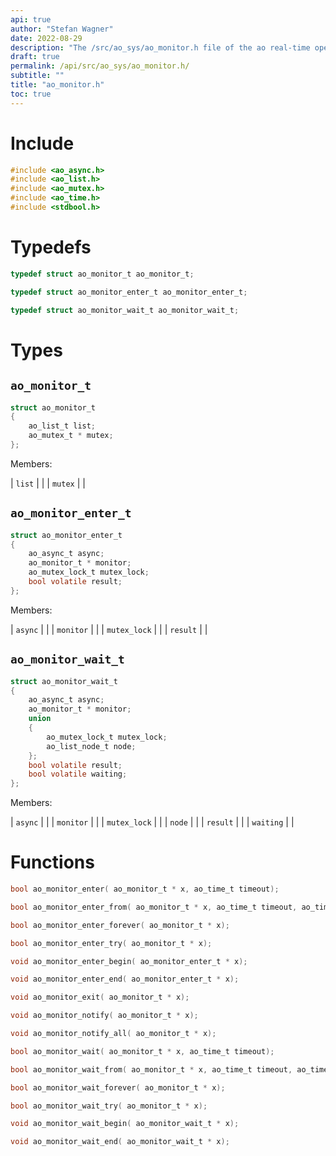 ```yaml
---
api: true
author: "Stefan Wagner"
date: 2022-08-29
description: "The /src/ao_sys/ao_monitor.h file of the ao real-time operating system."
draft: true
permalink: /api/src/ao_sys/ao_monitor.h/
subtitle: ""
title: "ao_monitor.h"
toc: true
---
```


# Include

```c
#include <ao_async.h>
#include <ao_list.h>
#include <ao_mutex.h>
#include <ao_time.h>
#include <stdbool.h>
```

# Typedefs

```c
typedef struct ao_monitor_t ao_monitor_t;
```

```c
typedef struct ao_monitor_enter_t ao_monitor_enter_t;
```

```c
typedef struct ao_monitor_wait_t ao_monitor_wait_t;
```

# Types

## `ao_monitor_t`

```c
struct ao_monitor_t
{
    ao_list_t list;
    ao_mutex_t * mutex;
};
```

Members:

| `list` | |
| `mutex` | |

## `ao_monitor_enter_t`

```c
struct ao_monitor_enter_t
{
    ao_async_t async;
    ao_monitor_t * monitor;
    ao_mutex_lock_t mutex_lock;
    bool volatile result;
};
```

Members:

| `async` | |
| `monitor` | |
| `mutex_lock` | |
| `result` | |

## `ao_monitor_wait_t`

```c
struct ao_monitor_wait_t
{
    ao_async_t async;
    ao_monitor_t * monitor;
    union
    {
        ao_mutex_lock_t mutex_lock;
        ao_list_node_t node;
    };
    bool volatile result;
    bool volatile waiting;
};
```

Members:

| `async` | |
| `monitor` | |
| `mutex_lock` | |
| `node` | |
| `result` | |
| `waiting` | |

# Functions

```c
bool ao_monitor_enter( ao_monitor_t * x, ao_time_t timeout);
```

```c
bool ao_monitor_enter_from( ao_monitor_t * x, ao_time_t timeout, ao_time_t beginning);
```

```c
bool ao_monitor_enter_forever( ao_monitor_t * x);
```

```c
bool ao_monitor_enter_try( ao_monitor_t * x);
```

```c
void ao_monitor_enter_begin( ao_monitor_enter_t * x);
```

```c
void ao_monitor_enter_end( ao_monitor_enter_t * x);
```

```c
void ao_monitor_exit( ao_monitor_t * x);
```

```c
void ao_monitor_notify( ao_monitor_t * x);
```

```c
void ao_monitor_notify_all( ao_monitor_t * x);
```

```c
bool ao_monitor_wait( ao_monitor_t * x, ao_time_t timeout);
```

```c
bool ao_monitor_wait_from( ao_monitor_t * x, ao_time_t timeout, ao_time_t beginning);
```

```c
bool ao_monitor_wait_forever( ao_monitor_t * x);
```

```c
bool ao_monitor_wait_try( ao_monitor_t * x);
```

```c
void ao_monitor_wait_begin( ao_monitor_wait_t * x);
```

```c
void ao_monitor_wait_end( ao_monitor_wait_t * x);
```

